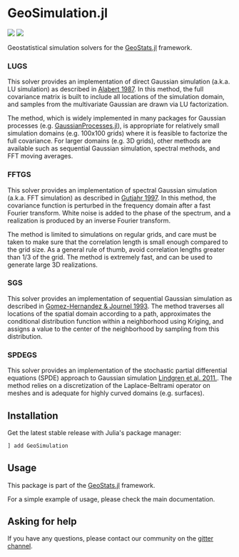 # GeoSimulation.jl

[![][build-img]][build-url] [![][codecov-img]][codecov-url]

Geostatistical simulation solvers for the [GeoStats.jl](https://github.com/JuliaEarth/GeoStats.jl) framework.

### LUGS

This solver provides an implementation of direct Gaussian simulation (a.k.a. LU simulation)
as described in [Alabert 1987](https://link.springer.com/article/10.1007/BF00897191). In this
method, the full covariance matrix is built to include all locations of the simulation domain,
and samples from the multivariate Gaussian are drawn via LU factorization.

The method, which is widely implemented in many packages for Gaussian processes (e.g.
[GaussianProcesses.jl](https://github.com/STOR-i/GaussianProcesses.jl)),
is appropriate for relatively small simulation domains (e.g. 100x100 grids) where it is feasible
to factorize the full covariance. For larger domains (e.g. 3D grids), other methods are available
such as sequential Gaussian simulation, spectral methods, and FFT moving averages.

### FFTGS

This solver provides an implementation of spectral Gaussian simulation (a.k.a. FFT simulation)
as described in [Gutjahr 1997](https://link.springer.com/article/10.1007/BF02769641).
In this method, the covariance function is perturbed in the frequency
domain after a fast Fourier transform. White noise is added to the phase
of the spectrum, and a realization is produced by an inverse Fourier transform.

The method is limited to simulations on regular grids, and care must be taken
to make sure that the correlation length is small enough compared to the grid
size. As a general rule of thumb, avoid correlation lengths greater than 1/3
of the grid. The method is extremely fast, and can be used to generate large
3D realizations.

### SGS

This solver provides an implementation of sequential Gaussian simulation as described in
[Gomez-Hernandez & Journel 1993](https://link.springer.com/chapter/10.1007/978-94-011-1739-5_8).
The method traverses all locations of the spatial domain according to a path, approximates the
conditional distribution function within a neighborhood using Kriging, and assigns a value to
the center of the neighborhood by sampling from this distribution.

### SPDEGS

This solver provides an implementation of the stochastic partial differential equations
(SPDE) approach to Gaussian simulation [Lindgren et al. 2011.](https://rss.onlinelibrary.wiley.com/doi/10.1111/j.1467-9868.2011.00777.x).
The method relies on a discretization of the Laplace-Beltrami operator on meshes and is
adequate for highly curved domains (e.g. surfaces).

## Installation

Get the latest stable release with Julia's package manager:

```julia
] add GeoSimulation
```

## Usage

This package is part of the [GeoStats.jl](https://github.com/JuliaEarth/GeoStats.jl) framework.

For a simple example of usage, please check the main documentation.

## Asking for help

If you have any questions, please contact our community on the [gitter channel](https://gitter.im/JuliaEarth/GeoStats.jl).

[build-img]: https://img.shields.io/github/workflow/status/JuliaEarth/GeoSimulation.jl/CI?style=flat-square
[build-url]: https://github.com/JuliaEarth/GeoSimulation.jl/actions

[codecov-img]: https://img.shields.io/codecov/c/github/JuliaEarth/GeoSimulation.jl?style=flat-square
[codecov-url]: https://codecov.io/gh/JuliaEarth/GeoSimulation.jl

